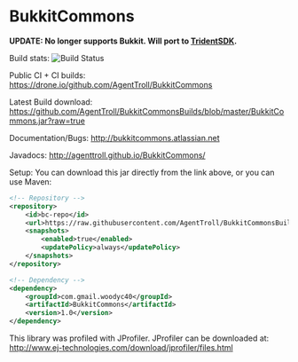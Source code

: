 BukkitCommons
=============

**UPDATE: No longer supports Bukkit. Will port to [TridentSDK](http://github.com/TridentSDK).**

Build stats: ![Build Status](https://drone.io/github.com/AgentTroll/BukkitCommons/status.png)

Public CI + CI builds: https://drone.io/github.com/AgentTroll/BukkitCommons

Latest Build download: https://github.com/AgentTroll/BukkitCommonsBuilds/blob/master/BukkitCommons.jar?raw=true

Documentation/Bugs: http://bukkitcommons.atlassian.net

Javadocs: http://agenttroll.github.io/BukkitCommons/

Setup:
You can download this jar directly from the link above, or you can use Maven:
```xml
<!-- Repository -->
<repository>
    <id>bc-repo</id>
    <url>https://raw.githubusercontent.com/AgentTroll/BukkitCommonsBuilds/master/</url>
    <snapshots>
        <enabled>true</enabled>
        <updatePolicy>always</updatePolicy>
    </snapshots>
</repository>

<!-- Dependency -->
<dependency>
    <groupId>com.gmail.woodyc40</groupId>
    <artifactId>BukkitCommons</artifactId>
    <version>1.0</version>
</dependency>
```

This library was profiled with JProfiler. JProfiler can be downloaded at:
http://www.ej-technologies.com/download/jprofiler/files.html
